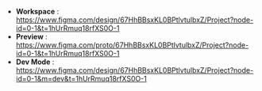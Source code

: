 - **Workspace** : https://www.figma.com/design/67HhBBsxKL0BPtlvtulbxZ/Project?node-id=0-1&t=1hUrRmuq18rfXS0O-1
- **Preview** : https://www.figma.com/proto/67HhBBsxKL0BPtlvtulbxZ/Project?node-id=0-1&t=1hUrRmuq18rfXS0O-1
- **Dev Mode** : https://www.figma.com/design/67HhBBsxKL0BPtlvtulbxZ/Project?node-id=0-1&m=dev&t=1hUrRmuq18rfXS0O-1
